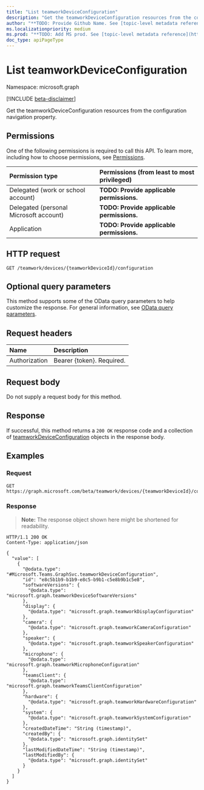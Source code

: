 ```yaml
---
title: "List teamworkDeviceConfiguration"
description: "Get the teamworkDeviceConfiguration resources from the configuration navigation property."
author: "**TODO: Provide Github Name. See [topic-level metadata reference](https://msgo.azurewebsites.net/add/document/guidelines/metadata.html#topic-level-metadata)**"
ms.localizationpriority: medium
ms.prod: "**TODO: Add MS prod. See [topic-level metadata reference](https://msgo.azurewebsites.net/add/document/guidelines/metadata.html#topic-level-metadata)**"
doc_type: apiPageType
---
```


# List teamworkDeviceConfiguration
Namespace: microsoft.graph

[!INCLUDE [beta-disclaimer](../../includes/beta-disclaimer.md)]

Get the teamworkDeviceConfiguration resources from the configuration navigation property.

## Permissions
One of the following permissions is required to call this API. To learn more, including how to choose permissions, see [Permissions](/graph/permissions-reference).

|Permission type|Permissions (from least to most privileged)|
|:---|:---|
|Delegated (work or school account)|**TODO: Provide applicable permissions.**|
|Delegated (personal Microsoft account)|**TODO: Provide applicable permissions.**|
|Application|**TODO: Provide applicable permissions.**|

## HTTP request

<!-- {
  "blockType": "ignored"
}
-->
``` http
GET /teamwork/devices/{teamworkDeviceId}/configuration
```

## Optional query parameters
This method supports some of the OData query parameters to help customize the response. For general information, see [OData query parameters](/graph/query-parameters).

## Request headers
|Name|Description|
|:---|:---|
|Authorization|Bearer {token}. Required.|

## Request body
Do not supply a request body for this method.

## Response

If successful, this method returns a `200 OK` response code and a collection of [teamworkDeviceConfiguration](../resources/teamworkdeviceconfiguration.md) objects in the response body.

## Examples

### Request
<!-- {
  "blockType": "request",
  "name": "list_teamworkdeviceconfiguration"
}
-->
``` http
GET https://graph.microsoft.com/beta/teamwork/devices/{teamworkDeviceId}/configuration
```


### Response
>**Note:** The response object shown here might be shortened for readability.
<!-- {
  "blockType": "response",
  "truncated": true,
  "@odata.type": "Collection(Microsoft.Teams.GraphSvc.teamworkDeviceConfiguration)"
}
-->
``` http
HTTP/1.1 200 OK
Content-Type: application/json

{
  "value": [
    {
      "@odata.type": "#Microsoft.Teams.GraphSvc.teamworkDeviceConfiguration",
      "id": "e8c5b1b9-b1b9-e8c5-b9b1-c5e8b9b1c5e8",
      "softwareVersions": {
        "@odata.type": "microsoft.graph.teamworkDeviceSoftwareVersions"
      },
      "display": {
        "@odata.type": "microsoft.graph.teamworkDisplayConfiguration"
      },
      "camera": {
        "@odata.type": "microsoft.graph.teamworkCameraConfiguration"
      },
      "speaker": {
        "@odata.type": "microsoft.graph.teamworkSpeakerConfiguration"
      },
      "microphone": {
        "@odata.type": "microsoft.graph.teamworkMicrophoneConfiguration"
      },
      "teamsClient": {
        "@odata.type": "microsoft.graph.teamworkTeamsClientConfiguration"
      },
      "hardware": {
        "@odata.type": "microsoft.graph.teamworkHardwareConfiguration"
      },
      "system": {
        "@odata.type": "microsoft.graph.teamworkSystemConfiguration"
      },
      "createdDateTime": "String (timestamp)",
      "createdBy": {
        "@odata.type": "microsoft.graph.identitySet"
      },
      "lastModifiedDateTime": "String (timestamp)",
      "lastModifiedBy": {
        "@odata.type": "microsoft.graph.identitySet"
      }
    }
  ]
}
```

